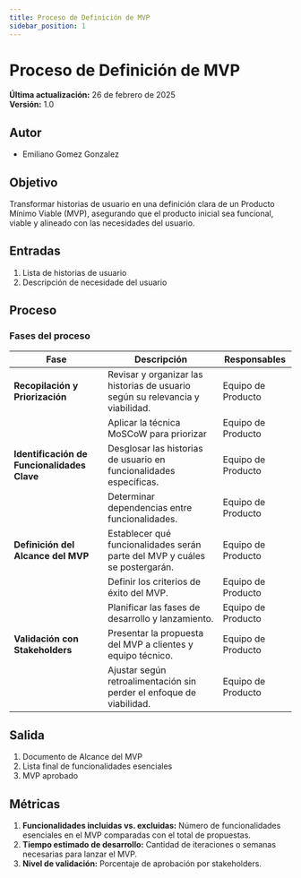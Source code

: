 ```yaml
---
title: Proceso de Definición de MVP  
sidebar_position: 1
---
```


# Proceso de Definición de MVP

**Última actualización:** 26 de febrero de 2025  
**Versión:** 1.0

## Autor
- Emiliano Gomez Gonzalez   

## Objetivo  
Transformar historias de usuario en una definición clara de un Producto Mínimo Viable (MVP), asegurando que el producto inicial sea funcional, viable y alineado con las necesidades del usuario.

## Entradas  
1. Lista de historias de usuario   
2. Descripción de necesidade del usuario  

## Proceso  

### Fases del proceso  

| Fase          | Descripción | Responsables |
|--------------|------------|--------------|
| **Recopilación y Priorización** | Revisar y organizar las historias de usuario según su relevancia y viabilidad. | Equipo de Producto |
|  | Aplicar la técnica MoSCoW para priorizar  | Equipo de Producto |
| **Identificación de Funcionalidades Clave** | Desglosar las historias de usuario en funcionalidades específicas. | Equipo de Producto |
|  | Determinar dependencias entre funcionalidades. | Equipo de Producto |
| **Definición del Alcance del MVP** | Establecer qué funcionalidades serán parte del MVP y cuáles se postergarán. | Equipo de Producto |
|  | Definir los criterios de éxito del MVP. | Equipo de Producto |
|  | Planificar las fases de desarrollo y lanzamiento. | Equipo de Producto |
| **Validación con Stakeholders** | Presentar la propuesta del MVP a clientes y equipo técnico. | Equipo de Producto |
|  | Ajustar según retroalimentación sin perder el enfoque de viabilidad. | Equipo de Producto |

## Salida  
1. Documento de Alcance del MVP  
2. Lista final de funcionalidades esenciales 
3. MVP aprobado

## Métricas  
1. **Funcionalidades incluidas vs. excluidas:** Número de funcionalidades esenciales en el MVP comparadas con el total de propuestas.
2. **Tiempo estimado de desarrollo:** Cantidad de iteraciones o semanas necesarias para lanzar el MVP.
3. **Nivel de validación:** Porcentaje de aprobación por stakeholders.


